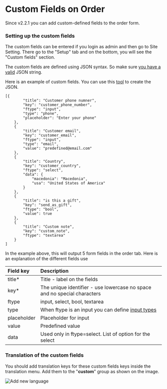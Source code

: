 # Custom Fields on Order

Since v2.2.1 you can add custom-defined fields to the order form. 

### Setting up the custom fields

The custom fields can be entered if you login as admin and then go to Site Setting. There go to the "Setup" tab and on the bottom, you will see the "Custom fields" section. 

The custom fields are defined using JSON syntax. So make sure [you have a valid](https://jsonlint.com/) JSON string.

Here is an example of custom fields. You can use this [tool](https://jsoneditoronline.org/) to create the JSON.

```text
[{
		"title": "Customer phone numner",
		"key": "customer_phone_number",
		"ftype": "input",
		"type": "phone",
		"placeholder": "Enter your phone"
	},
	{
		"title": "Customer email",
		"key": "customer_email",
		"ftype": "input",
		"type": "email",
		"value": "predefined@email.com"
	},
	{
		"title": "Country",
		"key": "customer_country",
		"ftype": "select",
		"data": {
			"macedonia": "Macedonia",
			"usa": "United States of America"
		}
	},
	{
		"title": "is this a gift",
		"key": "send_as_gift",
		"ftype": "bool",
		"value": true
	},
	{
		"title": "Custom note",
		"key": "custom_note",
		"ftype": "textarea"
	}
]
```

In the example above, this will output 5 form fields in the order tab.  Here is an explanation of the different fields use

| Field key | Description |
| :--- | :--- |
| title\* | Title - label on the fields |
| key\* | The unique identifier - use lowercase no space and no special characters |
| ftype | input, select, bool, textarea |
| type | When ftype is an input you can define [input types](https://www.w3schools.com/html/html_form_input_types.asp) |
| placeholder | Placeholder for input |
| value | Predefined value |
| data | Used only in ftype=select. List of option for the select |

### Translation of the custom fields

You should add translation keys for these custom fields keys inside the translation menu. Add them to the "**custom**" group as shown on the image.

![Add new language](https://i.imgur.com/hKNpl8J.png)
